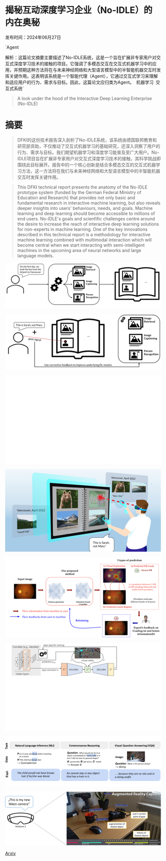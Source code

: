 # 揭秘互动深度学习企业（No-IDLE）的内在奥秘

发布时间：2024年06月27日

`Agent

解析：这篇论文摘要主要描述了No-IDLE系统，这是一个旨在扩展非专家用户对交互式深度学习技术的接触的项目。它强调了多模态交互在交互式机器学习中的应用，并预期这种方法将在与未来神经网络和大型语言模型中的半智能机器交互时发挥关键作用。这表明该系统是一个智能代理（Agent），它通过交互式学习来理解和适应用户的行为、需求与目标。因此，这篇论文应归类为Agent。` `机器学习` `交互式系统`

> A look under the hood of the Interactive Deep Learning Enterprise (No-IDLE)

# 摘要

> DFKI的这份技术报告深入剖析了No-IDLE系统，该系统由德国联邦教育和研究部资助，不仅推动了交互式机器学习的基础研究，还深入洞察了用户的行为、需求与目标。我们期望机器学习和深度学习能普及至广大用户。No-IDLE项目旨在扩展非专家用户对交互式深度学习技术的接触，其科学挑战即围绕此目标展开。报告中的一个核心创新是结合多模态交互的交互式机器学习方法，这一方法将在我们与未来神经网络和大型语言模型中的半智能机器交互时发挥关键作用。

> This DFKI technical report presents the anatomy of the No-IDLE prototype system (funded by the German Federal Ministry of Education and Research) that provides not only basic and fundamental research in interactive machine learning, but also reveals deeper insights into users' behaviours, needs, and goals. Machine learning and deep learning should become accessible to millions of end users. No-IDLE's goals and scienfific challenges centre around the desire to increase the reach of interactive deep learning solutions for non-experts in machine learning. One of the key innovations described in this technical report is a methodology for interactive machine learning combined with multimodal interaction which will become central when we start interacting with semi-intelligent machines in the upcoming area of neural networks and large language models.

![揭秘互动深度学习企业（No-IDLE）的内在奥秘](../../../paper_images/2406.19054/x1.png)

![揭秘互动深度学习企业（No-IDLE）的内在奥秘](../../../paper_images/2406.19054/x2.png)

![揭秘互动深度学习企业（No-IDLE）的内在奥秘](../../../paper_images/2406.19054/x3.png)

![揭秘互动深度学习企业（No-IDLE）的内在奥秘](../../../paper_images/2406.19054/x4.jpeg)

![揭秘互动深度学习企业（No-IDLE）的内在奥秘](../../../paper_images/2406.19054/x5.png)

![揭秘互动深度学习企业（No-IDLE）的内在奥秘](../../../paper_images/2406.19054/x6.png)

![揭秘互动深度学习企业（No-IDLE）的内在奥秘](../../../paper_images/2406.19054/x7.png)

![揭秘互动深度学习企业（No-IDLE）的内在奥秘](../../../paper_images/2406.19054/usecase_gaze.png)

[Arxiv](https://arxiv.org/abs/2406.19054)